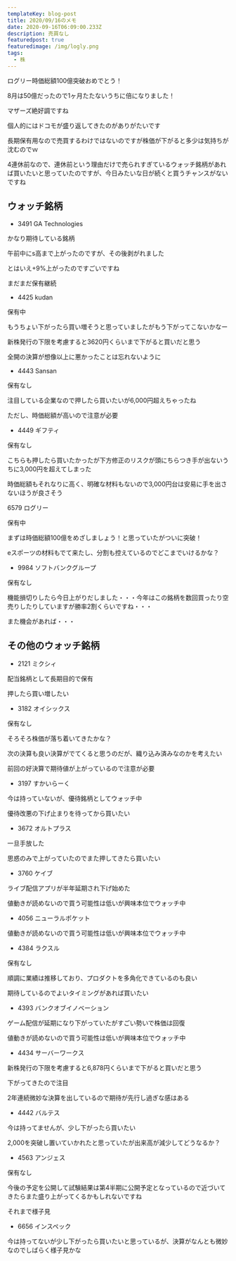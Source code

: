 ```yaml
---
templateKey: blog-post
title: 2020/09/16のメモ
date: 2020-09-16T06:09:00.233Z
description: 売買なし
featuredpost: true
featuredimage: /img/logly.png
tags:
  - 株
---
```

ログリー時価総額100億突破おめでとう！

8月は50億だったので1ヶ月たたないうちに倍になりました！

マザーズ絶好調ですね

個人的にはドコモが盛り返してきたのがありがたいです

長期保有用なので売買するわけではないのですが株価が下がると多少は気持ちが沈むのでｗ

4連休前なので、連休前という理由だけで売られすぎているウォッチ銘柄があれば買いたいと思っていたのですが、今日みたいな日が続くと買うチャンスがないですね

## ウォッチ銘柄

* 3491 GA Technologies

かなり期待している銘柄

午前中にs高まで上がったのですが、その後剥がれました

とはいえ+9%上がったのですごいですね

まだまだ保有継続

* 4425 kudan

保有中

もうちょい下がったら買い増そうと思っていましたがもう下がってこないかなー

新株発行の下限を考慮すると3620円くらいまで下がると買いだと思う

全開の決算が想像以上に悪かったことは忘れないように

* 4443 Sansan

保有なし

注目している企業なので押したら買いたいが6,000円超えちゃったね

ただし、時価総額が高いので注意が必要

* 4449 ギフティ

保有なし

こちらも押したら買いたかったが下方修正のリスクが頭にちらつき手が出ないうちに3,000円を超えてしまった

時価総額もそれなりに高く、明確な材料もないので3,000円台は安易に手を出さないほうが良さそう

6579 ログリー

保有中

まずは時価総額100億をめざしましょう！と思っていたがついに突破！

eスポーツの材料もでて来たし、分割も控えているのでどこまでいけるかな？

* 9984 ソフトバンクグループ

保有なし

機能損切りしたら今日上がりだしました・・・今年はこの銘柄を数回買ったり空売りしたりしていますが勝率2割くらいですね・・・

また機会があれば・・・

## その他のウォッチ銘柄

* 2121 ミクシィ

配当銘柄として長期目的で保有

押したら買い増したい

* 3182 オイシックス

保有なし

そろそろ株価が落ち着いてきたかな？

次の決算も良い決算がでてくると思うのだが、織り込み済みなのかを考えたい

前回の好決算で期待値が上がっているので注意が必要

* 3197 すかいらーく

今は持っていないが、優待銘柄としてウォッチ中

優待改悪の下げ止まりを待ってから買いたい

* 3672 オルトプラス

一旦手放した

思惑のみで上がっていたのでまた押してきたら買いたい

* 3760 ケイブ

ライブ配信アプリが半年延期され下げ始めた

値動きが読めないので買う可能性は低いが興味本位でウォッチ中

* 4056 ニューラルポケット

値動きが読めないので買う可能性は低いが興味本位でウォッチ中

* 4384 ラクスル

保有なし

順調に業績は推移しており、プロダクトを多角化できているのも良い

期待しているのでよいタイミングがあれば買いたい

* 4393 バンクオブイノベーション

ゲーム配信が延期になり下がっていたがすごい勢いで株価は回復

値動きが読めないので買う可能性は低いが興味本位でウォッチ中

* 4434 サーバーワークス

新株発行の下限を考慮すると6,878円くらいまで下がると買いだと思う

下がってきたので注目

2年連続微妙な決算を出しているので期待が先行し過ぎな感はある

* 4442 バルテス

今は持ってませんが、少し下がったら買いたい

2,000を突破し置いていかれたと思っていたが出来高が減少してどうなるか？

* 4563 アンジェス

保有なし

今後の予定を公開して試験結果は第4半期に公開予定となっているので近づいてきたらまた盛り上がってくるかもしれないですね

それまで様子見

* 6656 インスペック

今は持ってないが少し下がったら買いたいと思っているが、決算がなんとも微妙なのでしばらく様子見かな